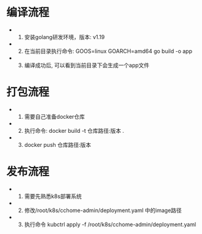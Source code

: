 # 编译流程
- 1. 安装golang研发环境，版本: v1.19
- 2. 在当前目录执行命令: GOOS=linux GOARCH=amd64 go build -o app
- 3. 编译成功后, 可以看到当前目录下会生成一个app文件

# 打包流程
- 1. 需要自己准备docker仓库
- 2. 执行命令: docker build -t 仓库路径:版本 . 
- 3. docker push 仓库路径:版本

# 发布流程
- 1. 需要先熟悉k8s部署系统
- 2. 修改/root/k8s/cchome-admin/deployment.yaml 中的image路径
- 3. 执行命令 kubctrl apply -f /root/k8s/cchome-admin/deployment.yaml 


